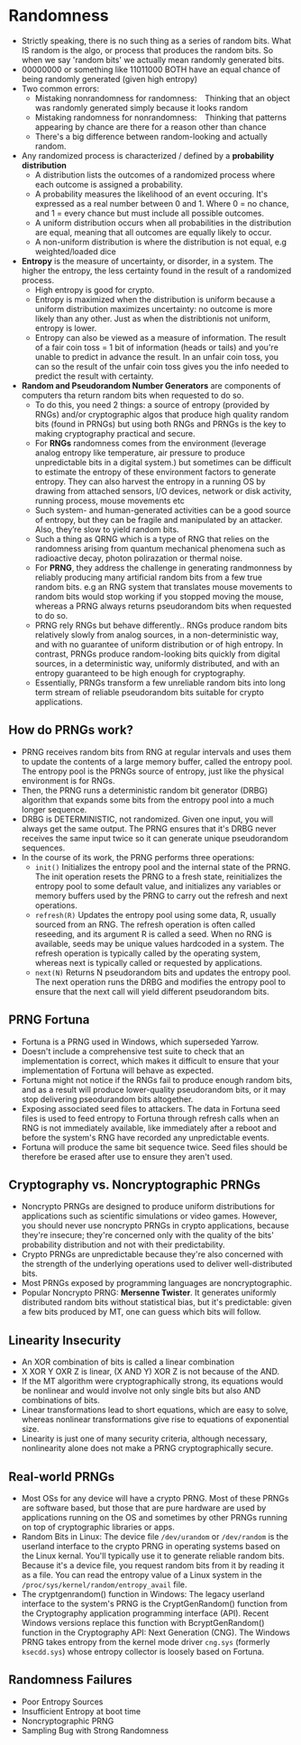 # Randomness
- Strictly speaking, there is no such thing as a series of random bits. What IS random is the algo, or process that produces the random bits. So when we say 'random bits' we actually mean randomly generated bits.
- 00000000 or something like 11011000 BOTH have an equal chance of being randomly generated (given high entropy)
- Two common errors:
  - Mistaking nonrandomness for randomness: Thinking that an object was randomly generated simply because it looks random
  - Mistaking randomness for nonrandomness: Thinking that patterns appearing by chance are there for a reason other than chance
  - There's a big difference between random-looking and actually random.
- Any randomized process is characterized / defined by a **probability distribution**
  - A distribution lists the outcomes of a randomized process where each outcome is assigned a probability.
  - A probability measures the likelihood of an event occuring. It's expressed as a real number between 0 and 1. Where 0 = no chance, and 1 = every chance but must include all possible outcomes.
  - A uniform distribution occurs when all probabilities in the distribution are equal, meaning that all outcomes are equally likely to occur.
  - A non-uniform distribution is where the distribution is not equal, e.g weighted/loaded dice
- **Entropy** is the measure of uncertainty, or disorder, in a system. The higher the entropy, the less certainty found in the result of a randomized process.
  - High entropy is good for crypto.
  - Entropy is maximized when the distribution is uniform because a uniform distribution maximizes uncertainty: no outcome is more likely than any other. Just as when the distribtionis not uniform, entropy is lower.
  - Entropy can also be viewed as a measure of information. The result of a fair coin toss = 1 bit of information (heads or tails) and you're unable to predict in advance the result. In an unfair coin toss, you can so the result of the unfair coin toss gives you the info needed to predict the result with certainty.
- **Random and Pseudorandom Number Generators** are components of computers tha return random bits when requested to do so.
  - To do this, you need 2 things: a source of entropy (provided by RNGs) and/or cryptographic algos that produce high quality random bits (found in PRNGs) but using both RNGs and PRNGs is the key to making cryptography practical and secure.
  - For **RNGs** randomness comes from the environment (leverage analog entropy like temperature, air pressure to produce unpredictable bits in a digital system.) but sometimes can be difficult to estimate the entropy of these environment factors to generate entropy. They can also harvest the entropy in a running OS by drawing from attached sensors, I/O devices, network or disk activity, running process, mouse movements etc
  - Such system- and human-generated activities can be a good source of entropy, but they can be fragile and manipulated by an attacker. Also, they’re slow to yield random bits.
  - Such a thing as QRNG which is a type of RNG that relies on the randomness arising from quantum mechanical phenomena such as radioactive decay, photon polirazation or thermal noise.
  - For **PRNG**, they address the challenge in generating randmonness by reliably producing many artificial random bits from a few true random bits. e.g an RNG system that translates mouse movements to random bits would stop working if you stopped moving the mouse, whereas a PRNG always returns pseudorandom bits when requested to do so.
  - PRNG rely RNGs but behave differently.. RNGs produce random bits relatively slowly from analog sources, in a non-deterministic way, and with no guarantee of uniform distribution or of high entropy. In contrast, PRNGs produce random-looking bits quickly from digital sources, in a deterministic way, uniformly distributed, and with an entropy guaranteed to be high enough for cryptography.
  - Essentially, PRNGs transform a few unreliable random bits into long term stream of reliable pseudorandom bits suitable for crypto applications.
 
## How do PRNGs work?
- PRNG receives random bits from RNG at regular intervals and uses them to update the contents of a large memory buffer, called the entropy pool. The entropy pool is the PRNGs source of entropy, just like the physical environment is for RNGs.
- Then, the PRNG runs a deterministic random bit generator (DRBG) algorithm that expands some bits from the entropy pool into a much longer sequence.
- DRBG is DETERMINISTIC, not randomized. Given one input, you will always get the same output. The PRNG ensures that it's DRBG never receives the same input twice so it can generate unique pseudorandom sequences.
- In the course of its work, the PRNG performs three operations:
  - `init()` Initializes the entropy pool and the internal state of the PRNG. The init operation resets the PRNG to a fresh state, reinitializes the entropy pool to some default value, and initializes any variables or memory buffers used by the PRNG to carry out the refresh and next operations. 
  - `refresh(R)` Updates the entropy pool using some data, R, usually sourced from an RNG. The refresh operation is often called reseeding, and its argument R is called a seed. When no RNG is available, seeds may be unique values hardcoded in a system. The refresh operation is typically called by the operating system, whereas next is typically called or
requested by applications.
  - `next(N)` Returns N pseudorandom bits and updates the entropy pool. The next operation runs the DRBG and modifies the entropy pool to ensure that the next call will yield different pseudorandom bits.

## PRNG Fortuna
- Fortuna is a PRNG used in Windows, which superseded Yarrow.
- Doesn't include a comprehensive test suite to check that an implementation is correct, which makes it difficult to ensure that your implementation of Fortuna will behave as expected.
- Fortuna might not notice if the RNGs fail to produce enough random bits, and as a result will produce lower-quality pseudorandom bits, or it may stop delivering pseodurandom bits altogether.
- Exposing associated seed files to attackers. The data in Fortuna seed files is used to feed entropy to Fortuna through refresh calls when an RNG is not immediately available, like immediately after a reboot and before the system's RNG have recorded any unpredictable events.
- Fortuna will produce the same bit sequence twice. Seed files should be therefore be erased after use to ensure they aren't used.

## Cryptography vs. Noncryptographic PRNGs
- Noncrypto PRNGs are designed to produce uniform distributions for applications such as scientific simulations or video games. However, you should never use noncrypto PRNGs in crypto applications, because they're insecure; they're concerned only with the quality of the bits' probability distribution and not with their predictability.
- Crypto PRNGs are unpredictable because they're also concerned with the strength of the underlying operations used to deliver well-distributed bits.
- Most PRNGs exposed by programming languages are noncryptographic.
- Popular Noncrypto PRNG: **Mersenne Twister**. It generates uniformly distributed random bits without statistical bias, but it's predictable: given a few bits produced by MT, one can guess which bits will follow.

## Linearity Insecurity
- An XOR combination of bits is called a linear combination
- X XOR Y OXR Z is linear, (X AND Y) XOR Z is not because of the AND.
- If the MT algorithm were cryptographically strong, its equations would be nonlinear and would involve not only single bits but also AND combinations of bits.
- Linear transformations lead to short equations, which are easy to solve, whereas nonlinear transformations give rise to equations of exponential size.
- Linearity is just one of many security criteria, although necessary, nonlinearity alone does not make a PRNG cryptographically secure.

## Real-world PRNGs
- Most OSs for any device will have a crypto PRNG. Most of these PRNGs are software based, but those that are pure hardware are used by applications running on the OS and sometimes by other PRNGs running on top of cryptographic libraries or apps.
- Random Bits in Linux: The device file `/dev/urandom` or `/dev/random` is the userland interface to the crypto PRNG in operating systems based on the Linux kernal. You'll typically use it to generate reliable random bits. Because it's a device file, you request random bits from it by reading it as a file. You can read the entropy value of a Linux system in the `/proc/sys/kernel/random/entropy_avail` file.
- The cryptgenrandom() function in Windows: The legacy userland interface to the system's PRNG is the CryptGenRandom() function from the Cryptography application programming interface (API). Recent Windows versions replace this function with BcryptGenRandom() function in the Cryptography API: Next Generation (CNG). The Windows PRNG takes entropy from the kernel mode driver `cng.sys` (formerly `ksecdd.sys`) whose entropy collector is loosely based on Fortuna.

## Randomness Failures
- Poor Entropy Sources
- Insufficient Entropy at boot time
- Noncryptographic PRNG
- Sampling Bug with Strong Randomness

